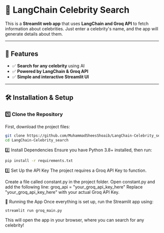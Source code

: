 # 🌟 LangChain Celebrity Search  

This is a **Streamlit web app** that uses **LangChain and Groq API** to fetch information about celebrities. Just enter a celebrity's name, and the app will generate details about them.  

---

## 📌 Features  
- ✅ **Search for any celebrity** using AI  
- ✅ **Powered by LangChain & Groq API**  
- ✅ **Simple and interactive Streamlit UI**  

---

## 🛠️ Installation & Setup  

### 1️⃣ **Clone the Repository**  
First, download the project files:  
```bash
git clone https://github.com/MuhammadSheesShoaib/LangChain-Celebrity_search.git
cd LangChain-Celebrity_search
```
2️⃣ Install Dependencies
Ensure you have Python 3.8+ installed, then run:

```bash
pip install -r requirements.txt
```
3️⃣ Set Up the API Key
The project requires a Groq API Key to function.

Create a file called constant.py in the project folder.
Open constant.py and add the following line:
groq_api = "your_groq_api_key_here"
Replace "your_groq_api_key_here" with your actual Groq API Key.

🚀 Running the App
Once everything is set up, run the Streamlit app using:

```bash
streamlit run groq_main.py
```
This will open the app in your browser, where you can search for any celebrity!
